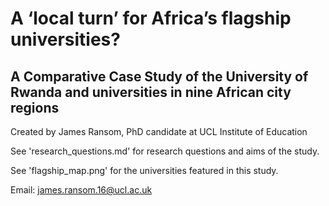 # A ‘local turn’ for Africa’s flagship universities?

## A Comparative Case Study of the University of Rwanda and universities in nine African city regions

Created by James Ransom, PhD candidate at UCL Institute of Education

See 'research_questions.md' for research questions and aims of the study. 

See 'flagship_map.png' for the universities featured in this study.

Email: james.ransom.16@ucl.ac.uk
